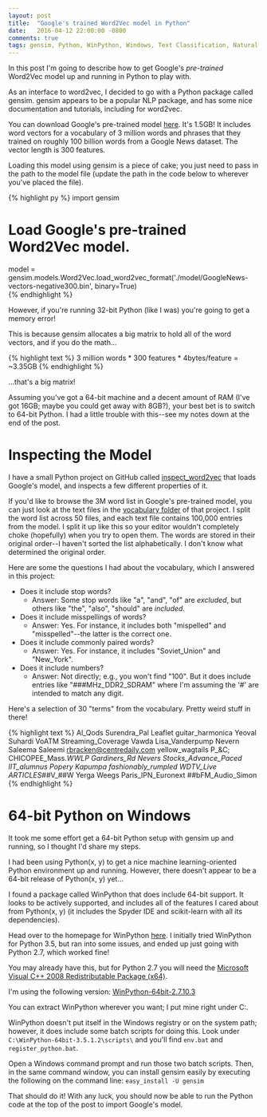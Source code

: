 ```yaml
---
layout: post
title:  "Google's trained Word2Vec model in Python"
date:   2016-04-12 22:00:00 -0800
comments: true
tags: gensim, Python, WinPython, Windows, Text Classification, Natural Language Processing
---
```


In this post I'm going to describe how to get Google's *pre-trained* Word2Vec model up and running in Python to play with. 

As an interface to word2vec, I decided to go with a Python package called gensim. gensim appears to be a popular NLP package, and has some nice documentation and tutorials, including for word2vec.

You can download Google's pre-trained model [here](https://drive.google.com/file/d/0B7XkCwpI5KDYNlNUTTlSS21pQmM/edit?usp=sharing "Google's pre-trained Word2Vec model"). It's 1.5GB! It includes word vectors for a vocabulary of 3 million words and phrases that they trained on roughly 100 billion words from a Google News dataset. The vector length is 300 features. 

Loading this model using gensim is a piece of cake; you just need to pass in the path to the model file (update the path in the code below to wherever you've placed the file).

{% highlight py %}
import gensim

# Load Google's pre-trained Word2Vec model.
model = gensim.models.Word2Vec.load_word2vec_format('./model/GoogleNews-vectors-negative300.bin', binary=True)  
{% endhighlight %}

However, if you're running 32-bit Python (like I was) you're going to get a memory error! 

This is because gensim allocates a big matrix to hold all of the word vectors, and if you do the math...

{% highlight text %}
3 million words * 300 features * 4bytes/feature = ~3.35GB
{% endhighlight %}

...that's a big matrix!

Assuming you've got a 64-bit machine and a decent amount of RAM (I've got 16GB; maybe you could get away with 8GB?), your best bet is to switch to 64-bit Python. I had a little trouble with this--see my notes down at the end of the post.

# Inspecting the Model
I have a small Python project on GitHub called [inspect_word2vec](https://github.com/chrisjmccormick/inspect_word2vec) that loads Google's model, and inspects a few different properties of it.

If you'd like to browse the 3M word list in Google's pre-trained model, you can just look at the text files in the [vocabulary folder](https://github.com/chrisjmccormick/inspect_word2vec/tree/master/vocabulary) of that project. I split the word list across 50 files, and each text file contains 100,000 entries from the model. I split it up like this so your editor wouldn't completely choke (hopefully) when you try to open them. The words are stored in their original order--I haven't sorted the list alphabetically. I don't know what determined the original order.

Here are some the questions I had about the vocabulary, which I answered in this project:

* Does it include stop words? 
    * Answer: Some stop words like "a", "and", "of" are *excluded*, but others like "the", "also", "should" are *included*.
* Does it include misspellings of words?
    * Answer: Yes. For instance, it includes both "mispelled" and "misspelled"--the latter is the correct one.
* Does it include commonly paired words?
    * Answer: Yes. For instance, it includes "Soviet_Union" and "New_York".
* Does it include numbers?
    * Answer: Not directly; e.g., you won't find "100". But it does include entries like "###MHz_DDR2_SDRAM" where I'm assuming the '#' are intended to match any digit.

Here's a selection of 30 "terms" from the vocabulary. Pretty weird stuff in there!

{% highlight text %}
Al_Qods
Surendra_Pal
Leaflet
guitar_harmonica
Yeoval
Suhardi
VoATM
Streaming_Coverage
Vawda
Lisa_Vanderpump
Nevern
Saleema
Saleemi
rbracken@centredaily.com
yellow_wagtails
P_&C;
CHICOPEE_Mass._WWLP
Gardiners_Rd
Nevers
Stocks_Advance_Paced
IIT_alumnus
Popery
Kapumpa
fashionably_rumpled
WDTV_Live
ARTICLES_##V_##W
Yerga
Weegs
Paris_IPN_Euronext
##bFM_Audio_Simon
{% endhighlight %}

64-bit Python on Windows
========================
It took me some effort get a 64-bit Python setup with gensim up and running, so I thought I'd share my steps.

I had been using Python(x, y) to get a nice machine learning-oriented Python environment up and running. However, there doesn't appear to be a 64-bit release of Python(x, y) yet...

I found a package called WinPython that does include 64-bit support. It looks to be actively supported, and includes all of the features I cared about from Python(x, y) (it includes the Spyder IDE and scikit-learn with all its dependencies).

Head over to the homepage for WinPython [here](https://winpython.github.io/ "WinPython homepage"). I initially tried WinPython for Python 3.5, but ran into some issues, and ended up just going with Python 2.7, which worked fine!

You may already have this, but for Python 2.7 you will need the [Microsoft Visual C++ 2008 Redistributable Package (x64)](https://www.microsoft.com/en-us/download/details.aspx?id=15336 "VS C++ 2008 Redistributable").

I'm using the following version: [WinPython-64bit-2.7.10.3](https://sourceforge.net/projects/winpython/files/WinPython_2.7/2.7.10.3/WinPython-64bit-2.7.10.3.exe/download "Download on SourceForge")

You can extract WinPython wherever you want; I put mine right under C:\.

WinPython doesn't put itself in the Windows registry or on the system path; however, it does include some batch scripts for doing this. Look under `C:\WinPython-64bit-3.5.1.2\scripts\` and you'll find `env.bat` and `register_python.bat`.

Open a Windows command prompt and run those two batch scripts. Then, in the same command window, you can install gensim easily by executing the following on the command line: `easy_install -U gensim`

That should do it! With any luck, you should now be able to run the Python code at the top of the post to import Google's model.
